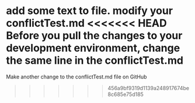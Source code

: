 add some text to file. modify your conflictTest.md
<<<<<<< HEAD
Before you pull the changes to your development environment, change the same line in the conflictTest.md
=======
Make another change to the conflictTest.md file on GitHub
>>>>>>> 456a9bf9319d1139a248917674be8c685e75d185
